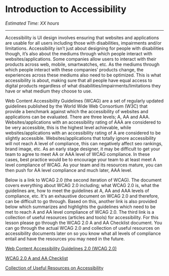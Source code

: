 # Introduction to Accessibility
*Estimated Time: XX hours*

---

Accessibility is UI design involves ensuring that websites and applications are usable for all users including those with disabilities, impairments and/or limitations. Accessibility isn’t just about designing for people with disabilities though, it’s also about the mediums through which people interact with websites/applications. Some companies allow users to interact with their products across web, mobile, smartwatches, etc. As the mediums through which people interact with these companies’ products change, the experiences across these mediums also need to be optimized. This is what accessibility is about, making sure that all people have equal access to digital products regardless of what disabilities/impairments/limitations they have or what medium they choose to use.  

Web Content Accessibility Guidelines (WCAG) are a set of regularly updated guidelines published by the World Wide Web Consortium (W3C) that provide a benchmark against which the accessibility of websites and applications can be evaluated. There are three levels; A, AA and AAA. Websites/applications with an accessibility rating of AAA are considered to be very accessible, this is the highest level achievable, while websites/applications with an accessibility rating of A are considered to be slightly accessible. Websites/applications that totally ignore accessibility will not reach A level of compliance, this can negatively affect seo rankings, brand image, etc. As an early stage designer, it may be difficult to get your team to agree to meet AA or AAA level of WCAG compliance. In these cases, best practice would be to encourage your team to at least meet A level compliance of WCAG. As your team and its resources mature, you can then push for AA level compliance and much later, AAA level. 

Below is a link to WCAG 2.0 (the second iteration of WCAG). The document covers everything about WCAG 2.0 including; what WCAG 2.0 is, what the guidelines are, how to meet the guidelines at A, AA and AAA levels of compliance, etc. It's an exhaustive document on WCAG 2.0 and therefore, can be difficult to go through. Based on this, another link is also provided below which summarizes and highlights the guidelines which need to be met to reach A and AA level compliance of WCAG 2.0. The third link is a collection of useful resources (articles and tools) for accessibility. For this lesson please go through the WCAG 2.0 A and AA Checklist document. You can go through the actual WCAG 2.0 and collection of useful resources on accessibility documents later on so you know what all levels of compliance entail and have the resources you may need in the future. 

[Web Content Accessibility Guidelines 2.0 (WCAG 2.0)](https://www.w3.org/TR/WCAG20/)

[WCAG 2.0 A and AA Checklist](https://usability.yale.edu/web-accessibility/articles/wcag2-checklist)

[Collection of Useful Resources on Accessibility](https://docs.google.com/spreadsheets/d/1F8te-oOmaGGImjhLbg4reF1XjYvXjJA8HYMKWefNEIM/edit#gid=0)


